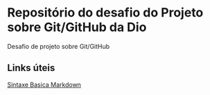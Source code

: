 # Repositório do desafio do Projeto sobre Git/GitHub da Dio
Desafio de projeto sobre Git/GitHub

## Links úteis
[Sintaxe Basica Markdown](https://www.markdownguide.org/basic-syntax/)
